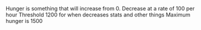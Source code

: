 Hunger is something that will increase from 0.
Decrease at a rate of 100 per hour
Threshold 1200 for when decreases stats and other things
Maximum hunger is 1500